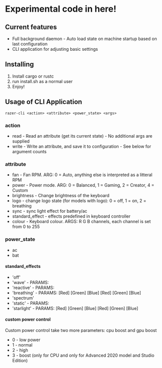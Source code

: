 # Experimental code in here!

## Current features
* Full background daemon - Auto load state on machine startup based on last configuration
* CLI application for adjusting basic settings

## Installing
1. Install cargo or rustc
2. run install.sh as a normal user
3. Enjoy!

## Usage of CLI Application
```
razer-cli <action> <attribute> <power_state> <args> 
```

### action
* read - Read an attribute (get its current state) - No additional args are supplied
* write - Write an attribute, and save it to configuration - See below for argument counts

### attribute
* fan - Fan RPM. ARG: 0 = Auto, anything else is interpreted as a litteral RPM
* power - Power mode. ARG: 0 = Balanced, 1 = Gaming, 2 = Creator, 4 = Custom
* brightness - Change brightness of the keyboard
* logo - change logo state (for models with logo): 0 = off, 1 = on, 2 = breathing
* sync - sync light effect for battery/ac
* standard_effect - effects predefined in keyboard controller
* colour - Keyboard colour. ARGS: R G B channels, each channel is set from 0 to 255

### power_state
* ac
* bat

#### standard_effects
  * 'off'
  * 'wave' - PARAMS: <Direction>
  * 'reactive' - PARAMS: <Speed> <Red> <Green> <Blue>
  * 'breathing' - PARAMS: <Type> [Red] [Green] [Blue] [Red] [Green] [Blue]
  * 'spectrum'
  * 'static' - PARAMS: <Red> <Green> <Blue>
  * 'starlight' - PARAMS: <Type> [Red] [Green] [Blue] [Red] [Green] [Blue]

#### custom power control
Custom power control take two more parameters: cpu boost and gpu boost
* 0 - low power
* 1 - normal
* 2 - high
* 3 - boost (only for CPU and only for Advanced 2020 model and Studio Edition) 
